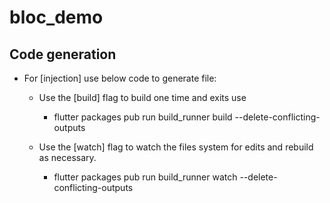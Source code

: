# bloc_demo

## Code generation

- For [injection] use below code to generate file:
    - Use the [build] flag to build one time and exits use
        - flutter packages pub run build_runner build --delete-conflicting-outputs
    
    - Use the [watch] flag to watch the files system for edits and rebuild as necessary.
        - flutter packages pub run build_runner watch --delete-conflicting-outputs
